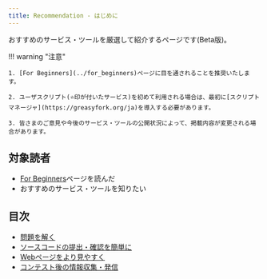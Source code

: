 ```yaml
---
title: Recommendation - はじめに
---
```


おすすめのサービス・ツールを厳選して紹介するページです(Beta版)。

!!! warning "注意"

    1. [For Beginners](../for_beginners)ページに目を通されることを推奨いたします。

    2. ユーザスクリプト(⭐️印が付いたサービス)を初めて利用される場合は、最初に[スクリプトマネージャ](https://greasyfork.org/ja)を導入する必要があります。

    3. 皆さまのご意見や今後のサービス・ツールの公開状況によって、掲載内容が変更される場合があります。

## 対象読者

- [For Beginners](../for_beginners)ページを読んだ
- おすすめのサービス・ツールを知りたい

## 目次

- [問題を解く](./solve_problems)
- [ソースコードの提出・確認を簡単に](./submit_codes)
- [Webページをより見やすく](./improve_ui)
- [コンテスト後の情報収集・発信](./collect_info)
